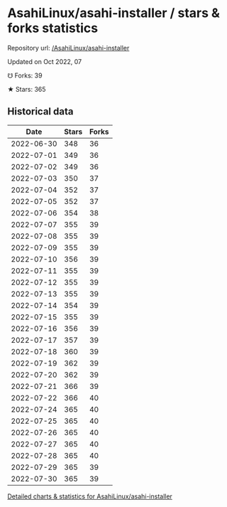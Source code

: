 # AsahiLinux/asahi-installer / stars & forks statistics

Repository url: [/AsahiLinux/asahi-installer](https://github.com/AsahiLinux/asahi-installer)

Updated on Oct 2022, 07

☋ Forks: 39

★ Stars: 365

## Historical data
| Date | Stars | Forks |
|------|-------|-------|
| 2022-06-30 | 348 | 36 | 
| 2022-07-01 | 349 | 36 | 
| 2022-07-02 | 349 | 36 | 
| 2022-07-03 | 350 | 37 | 
| 2022-07-04 | 352 | 37 | 
| 2022-07-05 | 352 | 37 | 
| 2022-07-06 | 354 | 38 | 
| 2022-07-07 | 355 | 39 | 
| 2022-07-08 | 355 | 39 | 
| 2022-07-09 | 355 | 39 | 
| 2022-07-10 | 356 | 39 | 
| 2022-07-11 | 355 | 39 | 
| 2022-07-12 | 355 | 39 | 
| 2022-07-13 | 355 | 39 | 
| 2022-07-14 | 354 | 39 | 
| 2022-07-15 | 355 | 39 | 
| 2022-07-16 | 356 | 39 | 
| 2022-07-17 | 357 | 39 | 
| 2022-07-18 | 360 | 39 | 
| 2022-07-19 | 362 | 39 | 
| 2022-07-20 | 362 | 39 | 
| 2022-07-21 | 366 | 39 | 
| 2022-07-22 | 366 | 40 | 
| 2022-07-24 | 365 | 40 | 
| 2022-07-25 | 365 | 40 | 
| 2022-07-26 | 365 | 40 | 
| 2022-07-27 | 365 | 40 | 
| 2022-07-28 | 365 | 40 | 
| 2022-07-29 | 365 | 39 | 
| 2022-07-30 | 365 | 39 | 


[Detailed charts & statistics for AsahiLinux/asahi-installer](https://reviewgithub.com/rep/AsahiLinux/asahi-installer)
